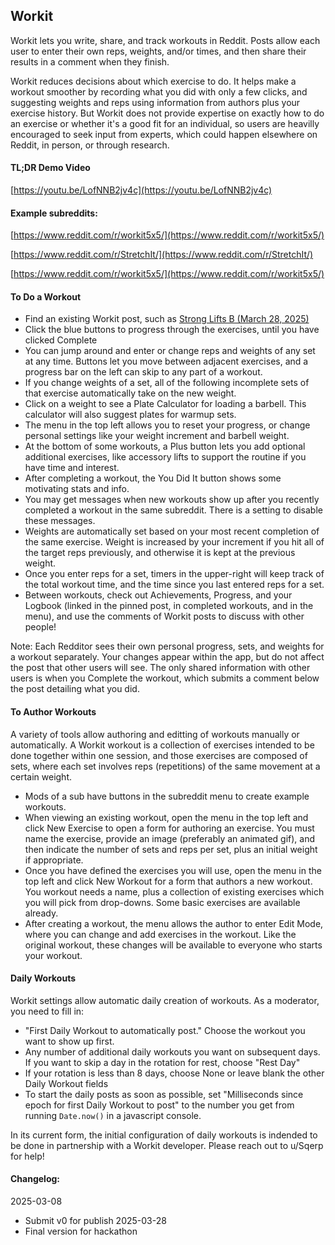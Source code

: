 ## Workit

Workit lets you write, share, and track workouts in Reddit. Posts allow each user to enter their own reps, weights, and/or times, and then share their results in a comment when they finish.

Workit reduces decisions about which exercise to do. It helps make a workout smoother by recording what you did with only a few clicks, and suggesting weights and reps using information from authors plus your exercise history. But Workit does not provide expertise on exactly how to do an exercise or whether it's a good fit for an individual, so users are heavilly encouraged to seek input from experts, which could happen elsewhere on Reddit, in person, or through research.

#### TL;DR Demo Video

[https://youtu.be/LofNNB2jv4c](https://youtu.be/LofNNB2jv4c)

#### Example subreddits:
[https://www.reddit.com/r/workit5x5/](https://www.reddit.com/r/workit5x5/)

[https://www.reddit.com/r/StretchIt/](https://www.reddit.com/r/StretchIt/)

[https://www.reddit.com/r/workit5x5/](https://www.reddit.com/r/workit5x5/)


#### To Do a Workout
- Find an existing Workit post, such as [Strong Lifts B (March 28, 2025)](https://www.reddit.com/r/workit5x5/comments/1jm0f9q/strong_lifts_b_march_28_2025/)
- Click the blue buttons to progress through the exercises, until you have clicked Complete
- You can jump around and enter or change reps and weights of any set at any time. Buttons let you move between adjacent exercises, and a progress bar on the left can skip to any part of a workout.
- If you change weights of a set, all of the following incomplete sets of that exercise automatically take on the new weight.
- Click on a weight to see a Plate Calculator for loading a barbell. This calculator will also suggest plates for warmup sets.
- The menu in the top left allows you to reset your progress, or change personal settings like your weight increment and barbell weight.
- At the bottom of some workouts, a Plus button lets you add optional additional exercises, like accessory lifts to support the routine if you have time and interest.
- After completing a workout, the You Did It button shows some motivating stats and info.
- You may get messages when new workouts show up after you recently completed a workout in the same subreddit. There is a setting to disable these messages.
- Weights are automatically set based on your most recent completion of the same exercise. Weight is increased by your increment if you hit all of the target reps previously, and otherwise it is kept at the previous weight.
- Once you enter reps for a set, timers in the upper-right will keep track of the total workout time, and the time since you last entered reps for a set.
- Between workouts, check out Achievements, Progress, and your Logbook (linked in the pinned post, in completed workouts, and in the menu), and use the comments of Workit posts to discuss with other people!

Note: Each Redditor sees their own personal progress, sets, and weights for a workout separately. Your changes appear within the app, but do not affect the post that other users will see. The only shared information with other users is when you Complete the workout, which submits a comment below the post detailing what you did.

#### To Author Workouts

A variety of tools allow authoring and editting of workouts manually or automatically. A Workit workout is a collection of exercises intended to be done together within one session, and those exercises are composed of sets, where each set involves reps (repetitions) of the same movement at a certain weight. 

- Mods of a sub have buttons in the subreddit menu to create example workouts.
- When viewing an existing workout, open the menu in the top left and click New Exercise to open a form for authoring an exercise. You must name the exercise, provide an image (preferably an animated gif), and then indicate the number of sets and reps per set, plus an initial weight if appropriate.
- Once you have defined the exercises you will use, open the menu in the top left and click New Workout for a form that authors a new workout. You workout needs a name, plus a collection of existing exercises which you will pick from drop-downs. Some basic exercises are available already.
- After creating a workout, the menu allows the author to enter Edit Mode, where you can change and add exercises in the workout. Like the original workout, these changes will be available to everyone who starts your workout.

#### Daily Workouts

Workit settings allow automatic daily creation of workouts. As a moderator, you need to fill in:
- "First Daily Workout to automatically post." Choose the workout you want to show up first.
- Any number of additional daily workouts you want on subsequent days. If you want to skip a day in the rotation for rest, choose "Rest Day"
- If your rotation is less than 8 days, choose None or leave blank the other Daily Workout fields
- To start the daily posts as soon as possible, set "Milliseconds since epoch for first Daily Workout to post" to the number you get from running `Date.now()` in a javascript console.

In its current form, the initial configuration of daily workouts is indended to be done in partnership with a Workit developer. Please reach out to u/Sqerp for help!

#### Changelog:
2025-03-08
- Submit v0 for publish
2025-03-28
- Final version for hackathon
